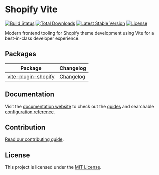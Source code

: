 # Shopify Vite

<a href="https://github.com/barrel/barrel-shopify/actions"><img src="https://github.com/barrel/barrel-shopify/workflows/CI/badge.svg" alt="Build Status"></a>
<a href="https://www.npmjs.com/package/vite-plugin-shopify"><img src="https://img.shields.io/npm/dt/vite-plugin-shopify" alt="Total Downloads"></a>
<a href="https://www.npmjs.com/package/vite-plugin-shopify"><img src="https://img.shields.io/npm/v/vite-plugin-shopify" alt="Latest Stable Version"></a>
<a href="https://www.npmjs.com/package/vite-plugin-shopify"><img src="https://img.shields.io/npm/l/vite-plugin-shopify" alt="License"></a>

Modern frontend tooling for Shopify theme development using Vite for a best-in-class developer experience.

## Packages

| Package                                                                             | Changelog                                                               |
| ----------------------------------------------------------------------------------- | ----------------------------------------------------------------------- |
| [vite-plugin-shopify](./packages/vite-plugin-shopify)                               | [Changelog](./packages/vite-plugin-shopify/CHANGELOG.md)                |

## Documentation

Visit the [documentation website](https://shopify-vite.barrelny.com/) to check out the [guides](https://shopify-vite.barrelny.com/guide/) and searchable [configuration reference](https://shopify-vite.barrelny.com/guide/configuration.html).

## Contribution

[Read our contributing guide](https://github.com/barrel/barrel-shopify/blob/main/CONTRIBUTING.md).

## License

This project is licensed under the [MIT License](https://github.com/barrel/barrel-shopify/blob/main/LICENSE.md).
